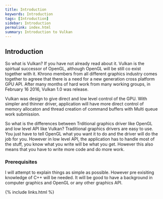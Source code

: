 ```yaml
---
title: Introduction
keywords: Introduction
tags: [Introduction]
sidebar: Introduction
permalink: index.html
summary: Introduction to Vulkan 
---
```

## Introduction
So what is Vulkan? If you have not already read about it. 
Vulkan is the spirtual successor of OpenGL, although OpenGL will be still co exist together with it. Khrono members from all different graphics industry comes together to agreee that there is a need for a new generation cross platform GPU API.
After many months of hard work from many working groups, in February 16 2016, Vulkan 1.0 was release. 

Vulkan was design to give direct and low level control of the GPU.
With simpler and thinner driver, application will have more direct control of memory allocaton and thread creation of command buffers with Multi queue work submission.

So what is the differences between Trditional graphics driver like OpenGL and low level API like Vulkan? 
Traditional graphics drivers are easy to use. You just have to tell OpenGL what you want it to do and the driver will do the job for you. 
However in low level API, the application has to handle most of the stuff, you know what you write will be what you get. 
However this also means that you have to write more code and do more work. 



### Prerequisites
I will attempt to explain things as simple as possible. 
However pre exisiting knowledge of C++ will be needed. 
It will be good to have a background in computer graphics and OpenGL or any other graphics API.


{% include links.html %}

